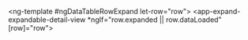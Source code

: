 <ng-template #ngDataTableRowExpand let-row="row">
  <app-expand-expandable-detail-view *ngIf="row.expanded || row.dataLoaded"
                                       [row]="row"></app-expand-expandable-detail-view>
</ng-template>
